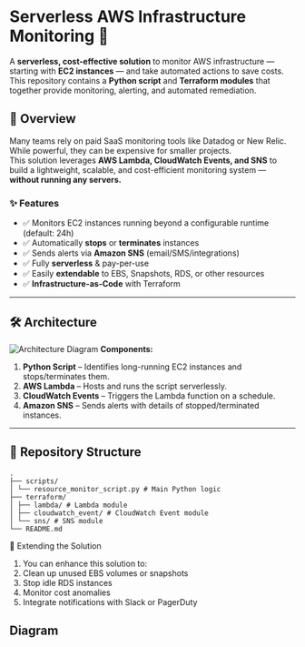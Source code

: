 # Serverless AWS Infrastructure Monitoring 🚀

A **serverless, cost-effective solution** to monitor AWS infrastructure — starting with **EC2 instances** — and take automated actions to save costs.  
This repository contains a **Python script** and **Terraform modules** that together provide monitoring, alerting, and automated remediation.

## 📌 Overview
Many teams rely on paid SaaS monitoring tools like Datadog or New Relic. While powerful, they can be expensive for smaller projects.  
This solution leverages **AWS Lambda, CloudWatch Events, and SNS** to build a lightweight, scalable, and cost-efficient monitoring system — **without running any servers.**

### ✨ Features
- ✅ Monitors EC2 instances running beyond a configurable runtime (default: 24h)
- ✅ Automatically **stops** or **terminates** instances
- ✅ Sends alerts via **Amazon SNS** (email/SMS/integrations)
- ✅ Fully **serverless** & pay-per-use
- ✅ Easily **extendable** to EBS, Snapshots, RDS, or other resources
- ✅ **Infrastructure-as-Code** with Terraform

---

## 🛠 Architecture
![Architecture Diagram](/Users/apurvpatil/Downloads/cost-optimization.png)
**Components:**
1. **Python Script** – Identifies long-running EC2 instances and stops/terminates them.
2. **AWS Lambda** – Hosts and runs the script serverlessly.
3. **CloudWatch Events** – Triggers the Lambda function on a schedule.
4. **Amazon SNS** – Sends alerts with details of stopped/terminated instances.

---

## 📂 Repository Structure
```
.
├── scripts/
│ └── resource_monitor_script.py # Main Python logic
├── terraform/
│ ├── lambda/ # Lambda module
│ ├── cloudwatch_event/ # CloudWatch Event module
│ └── sns/ # SNS module
└── README.md
```

🔧 Extending the Solution
1. You can enhance this solution to:
2. Clean up unused EBS volumes or snapshots
3. Stop idle RDS instances
4. Monitor cost anomalies
5. Integrate notifications with Slack or PagerDuty

## Diagram
